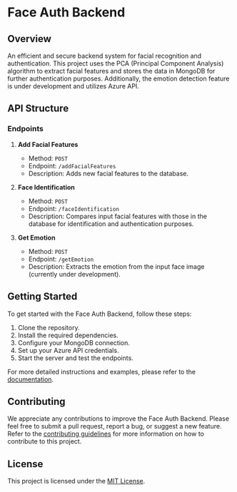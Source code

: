 # Face Auth Backend

## Overview
An efficient and secure backend system for facial recognition and authentication. This project uses the PCA (Principal Component Analysis) algorithm to extract facial features and stores the data in MongoDB for further authentication purposes. Additionally, the emotion detection feature is under development and utilizes Azure API.

## API Structure

### Endpoints

1. **Add Facial Features**
    - Method: `POST`
    - Endpoint: `/addFacialFeatures`
    - Description: Adds new facial features to the database.
    
2. **Face Identification**
    - Method: `POST`
    - Endpoint: `/faceIdentification`
    - Description: Compares input facial features with those in the database for identification and authentication purposes.
    
3. **Get Emotion**
    - Method: `POST`
    - Endpoint: `/getEmotion`
    - Description: Extracts the emotion from the input face image (currently under development).

## Getting Started

To get started with the Face Auth Backend, follow these steps:

1. Clone the repository.
2. Install the required dependencies.
3. Configure your MongoDB connection.
4. Set up your Azure API credentials.
5. Start the server and test the endpoints.

For more detailed instructions and examples, please refer to the [documentation](link-to-documentation).

## Contributing

We appreciate any contributions to improve the Face Auth Backend. Please feel free to submit a pull request, report a bug, or suggest a new feature. Refer to the [contributing guidelines](link-to-contributing-guidelines) for more information on how to contribute to this project.

## License

This project is licensed under the [MIT License](link-to-license).
